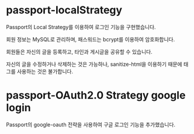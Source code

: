# passport-localStrategy

Passport의 Local Strategy를 이용하여 로그인 기능을 구현했습니다.

회원 정보는 MySQL로 관리하며, 패스워드는 bcrypt를 이용하여 암호화합니다.

회원들은 자신의 글을 등록하고, 타인과 게시글을 공유할 수 있습니다.

자신의 글을 수정하거나 삭제하는 것은 가능하나, sanitize-html을 이용하기 때문에 태그를 사용하는 것은 불가합니다.

# passport-OAuth2.0 Strategy google login

Passport의 google-oauth 전략을 사용하여 구글 로그인 기능을 추가했습니다.


